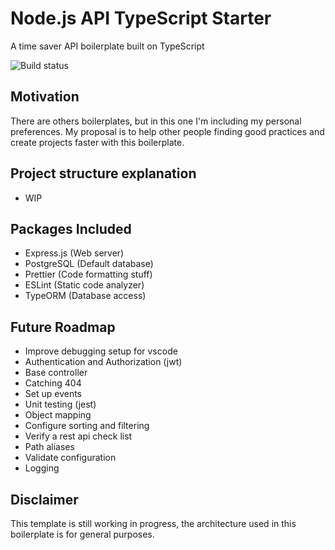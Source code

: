 # Node.js API TypeScript Starter

A time saver API boilerplate built on TypeScript

![Build status](https://travis-ci.com/escalonc/nodejs-api-typescript-starter.svg?branch=master)

## Motivation

There are others boilerplates, but in this one I'm including my personal preferences. My proposal is to help other people finding good practices and create projects faster with this boilerplate.

## Project structure explanation

- WIP

## Packages Included

- Express.js (Web server)
- PostgreSQL (Default database)
- Prettier (Code formatting stuff)
- ESLint (Static code analyzer)
- TypeORM (Database access)

## Future Roadmap

- Improve debugging setup for vscode
- Authentication and Authorization (jwt)
- Base controller
- Catching 404
- Set up events
- Unit testing (jest)
- Object mapping
- Configure sorting and filtering
- Verify a rest api check list
- Path aliases
- Validate configuration
- Logging

## Disclaimer

This template is still working in progress,
the architecture used in this boilerplate is for general purposes.

